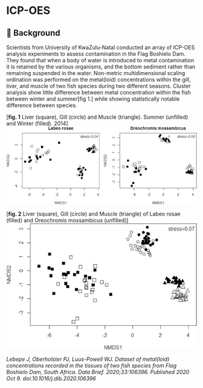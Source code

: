# ICP-OES

## :thought_balloon: Background 
Scientists from  University of KwaZulu-Natal conducted an array of ICP-OES analysis experiments to assess contamination in the Flag Boshielo Dam. They found that when a body of water is introduced to metal contamination it is retained by the various organisms, and the bottom sediment rather than remaining suspended in the water. Non-metric multidimensional scaling ordination was performed on the metal(loid) concentrations within the gill, liver, and muscle of two fish species during two different seasons. Cluster analysis show little difference between metal concentration within the fish between winter and summer[fig 1.] while showing statistically notable difference between species.  

[**fig. 1** Liver (square), Gill (circle) and Muscle (triangle). Summer (unfilled) and Winter (filled). 2014]
<img src="img/fig1.jpg">

[**fig. 2**  Liver (square), Gill (circle) and Muscle (triangle) of Labeo rosae (filled) and Oreochromis mossambicus (unfilled)]
<img src="img/fig2.jpg">


 



*Lebepe J, Oberholster PJ, Luus-Powell WJ. Dataset of metal(loid) concentrations recorded in the tissues of two fish species from Flag Boshielo Dam, South Africa. Data Brief. 2020;33:106396. Published 2020 Oct 9. doi:10.1016/j.dib.2020.106396*